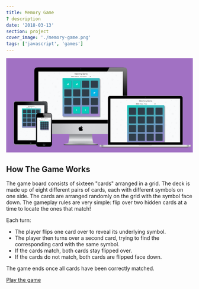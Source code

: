 ```yaml
---
title: Memory Game
? description
date: '2018-03-13'
section: project
cover_image: './memory-game.png'
tags: ['javascript', 'games']
---
```


<p><img src="./memory-game.png" alt="" /></p>

## How The Game Works

The game board consists of sixteen "cards" arranged in a grid. The deck is made up of eight different pairs of cards, each with different symbols on one side. The cards are arranged randomly on the grid with the symbol face down. The gameplay rules are very simple: flip over two hidden cards at a time to locate the ones that match!

Each turn:

- The player flips one card over to reveal its underlying symbol.
- The player then turns over a second card, trying to find the corresponding card with the same symbol.
- If the cards match, both cards stay flipped over.
- If the cards do not match, both cards are flipped face down.

The game ends once all cards have been correctly matched.

<p class="centered mt2"><a href="https://cbaucom.github.io/fend-memory-game/" class="btn">Play the game</a></p>
